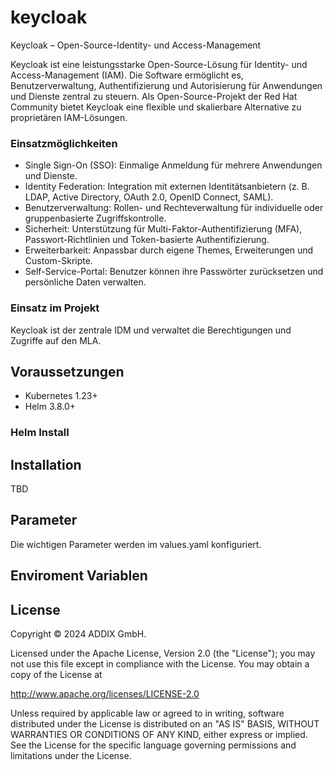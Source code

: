# keycloak
Keycloak – Open-Source-Identity- und Access-Management

Keycloak ist eine leistungsstarke Open-Source-Lösung für Identity- und Access-Management (IAM). Die Software ermöglicht es, Benutzerverwaltung, Authentifizierung und Autorisierung für Anwendungen und Dienste zentral zu steuern. Als Open-Source-Projekt der Red Hat Community bietet Keycloak eine flexible und skalierbare Alternative zu proprietären IAM-Lösungen.


### Einsatzmöglichkeiten

- Single Sign-On (SSO): Einmalige Anmeldung für mehrere Anwendungen und Dienste.
- Identity Federation: Integration mit externen Identitätsanbietern (z. B. LDAP, Active Directory, OAuth 2.0, OpenID Connect, SAML).
- Benutzerverwaltung: Rollen- und Rechteverwaltung für individuelle oder gruppenbasierte Zugriffskontrolle.
- Sicherheit: Unterstützung für Multi-Faktor-Authentifizierung (MFA), Passwort-Richtlinien und Token-basierte Authentifizierung.
- Erweiterbarkeit: Anpassbar durch eigene Themes, Erweiterungen und Custom-Skripte.
- Self-Service-Portal: Benutzer können ihre Passwörter zurücksetzen und persönliche Daten verwalten.

### Einsatz im Projekt

Keycloak ist der zentrale IDM und verwaltet die Berechtigungen und Zugriffe auf den MLA.


## Voraussetzungen

* Kubernetes 1.23+
* Helm 3.8.0+

### Helm Install 

## Installation

TBD

## Parameter
Die wichtigen Parameter werden im values.yaml konfiguriert.


## Enviroment Variablen

## License

Copyright © 2024 ADDIX GmbH.

Licensed under the Apache License, Version 2.0 (the "License"); you may not use this file except in compliance with the License. You may obtain a copy of the License at

http://www.apache.org/licenses/LICENSE-2.0

Unless required by applicable law or agreed to in writing, software distributed under the License is distributed on an "AS IS" BASIS, WITHOUT WARRANTIES OR CONDITIONS OF ANY KIND, either express or implied. See the License for the specific language governing permissions and limitations under the License.